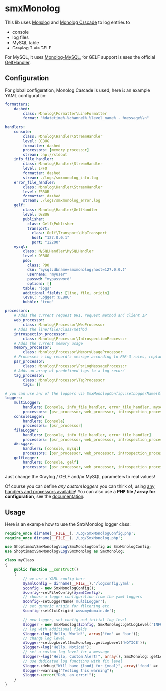 # smxMonolog

This lib uses [Monolog](https://github.com/Seldaek/monolog/) and [Monolog Cascade](https://github.com/theorchard/monolog-cascade) to log entries to
* console
* log files
* MySQL table
* Graylog 2 via GELF

For MySQL, it uses [Monolog-MySQL](https://github.com/waza-ari/monolog-mysql), for GELF support is uses the official [GelfHandler](https://github.com/Seldaek/monolog/blob/master/src/Monolog/Handler/GelfHandler.php).

## Configuration

For global configuration, Monolog Cascade is used, here is an example YAML configuration:

```yaml
formatters:
    dashed:
        class: Monolog\Formatter\LineFormatter
        format: "%datetime%-%channel%.%level_name% - %message%\n"

handlers:
    console:
        class: Monolog\Handler\StreamHandler
        level: DEBUG
        formatter: dashed
        processors: [memory_processor]
        stream: php://stdout
    info_file_handler:
        class: Monolog\Handler\StreamHandler
        level: INFO
        formatter: dashed
        stream: ./logs/smxmonolog_info.log
    error_file_handler:
        class: Monolog\Handler\StreamHandler
        level: ERROR
        formatter: dashed
        stream: ./logs/smxmonolog_error.log
    gelf:
        class: Monolog\Handler\GelfHandler
        level: DEBUG
        publisher:
          class: Gelf\Publisher
          transport:
            class: Gelf\Transport\UdpTransport
            host: "127.0.0.1"
            port: "12200"
    mysql:
        class: MySQLHandler\MySQLHandler
        level: DEBUG
        pdo:
          class: PDO
          dsn: "mysql:dbname=smxmonolog;host=127.0.0.1"
          username: "myuser"
          passwd: "mypassword"
          options: []
        table: "logs"
        additional_fields: [line, file, origin]
        level: "Logger::DEBUG"
        bubble: "true"

processors:
    # Adds the current request URI, request method and client IP
    web_processor:
        class: Monolog\Processor\WebProcessor
    # Adds the line/file/class/method
    introspection_processor:
        class: Monolog\Processor\IntrospectionProcessor
    # Adds the current memory usage
    memory_processor:
        class: Monolog\Processor\MemoryUsageProcessor
    # Processes a log record's message according to PSR-3 rules, replacing {foo} with the value from $context['foo']
    psr_processor:
        class: Monolog\Processor\PsrLogMessageProcessor
    # Adds an array of predefined tags to a log record
    tag_processor:
        class: Monolog\Processor\TagProcessor
        tags: []

# you can use any of the loggers via SmxMonologConfig::setLoggerName($loggerName)
loggers:
    multiLogger:
        handlers: [console, info_file_handler, error_file_handler, mysql, gelf]
        processors: [psr_processor, web_processor, introspection_processor, memory_processor]
    consoleLogger:
        handlers: [console]
        processors: [psr_processor]
    fileLogger:
        handlers: [console, info_file_handler, error_file_handler]
        processors: [psr_processor, web_processor, introspection_processor]
    dbLogger:
        handlers: [console, mysql]
        processors: [psr_processor, web_processor, introspection_processor]
    gelfLogger:
        handlers: [console, gelf]
        processors: [psr_processor, web_processor, introspection_processor]

```

Just change the Graylog / GELF and/or MySQL parameters to real values!

Of course you can define _any custom loggers_ you can think of, using [any handlers and processors available](https://github.com/Seldaek/monolog/blob/master/doc/02-handlers-formatters-processors.md)!
You can also use a __PHP file / array for configuration__, see the [documentation](https://github.com/theorchard/monolog-cascade#configuration-structure).

## Usage

Here is an example how to use the SmxMonolog logger class:

```php
require_once dirname(__FILE__).'/Log/SmxMonologConfig.php';
require_once dirname(__FILE__).'/Log/SmxMonolog.php';

use Shoptimax\SmxMonolog\Log\SmxMonologConfig as SmxMonologConfig;
use Shoptimax\SmxMonolog\Log\SmxMonolog as SmxMonolog;

class myClass 
{
    public function __construct()
    {
        // we use a YAML config here
        $yamlConfig = dirname(__FILE__).'/logconfig.yaml';
        $config = new SmxMonologConfig();
        $config->setFileConfig($yamlConfig);
        // choose a logger configuration from the yaml loggers
        $config->setLoggerName('multiLogger');
        // set generic origin for filtering etc.
        $config->setCtxtOrigin('www.mydomain.de');

        // new logger, set config and initial log level
        $logger = new SmxMonolog($config, SmxMonolog::getLogLevel('INFO'));
        // log with additional fields
        $logger->log("Hello, World!", array('foo' => 'bar'));
        // change log level
        $logger->setLogLevel(SmxMonolog::getLogLevel('NOTICE'));
        $logger->log("Hello, Notice!");
        // set a custom log level for a message
        $logger->log("Hello, Custom Alert!", array(), SmxMonolog::getLogLevel('ALERT'));
        // use dedicated log functions with fix level
        $logger->debug("Will have {food} for {meal}", array('food' => 'fish', 'meal' => 'breakfast'));
        $logger->warning("Testing this warning");
        $logger->error("Doh, an error!");
    }
}

```
